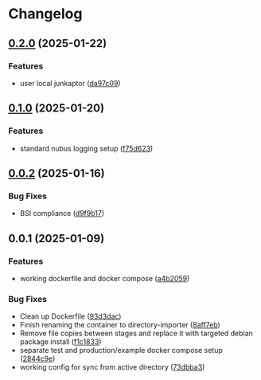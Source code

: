 # Changelog

## [0.2.0](https://git.knut.univention.de/univention/customers/dataport/upx/directory-importer/compare/v0.1.0...v0.2.0) (2025-01-22)


### Features

* user local junkaptor ([da97c09](https://git.knut.univention.de/univention/customers/dataport/upx/directory-importer/commit/da97c09d8035dc5498f2edf25a8f5efa9226061e))

## [0.1.0](https://git.knut.univention.de/univention/customers/dataport/upx/directory-importer/compare/v0.0.2...v0.1.0) (2025-01-20)


### Features

* standard nubus logging setup ([f75d623](https://git.knut.univention.de/univention/customers/dataport/upx/directory-importer/commit/f75d62306d0a8e5785b2c194817fcd4f0a3cb636))

## [0.0.2](https://git.knut.univention.de/univention/customers/dataport/upx/directory-importer/compare/v0.0.1...v0.0.2) (2025-01-16)


### Bug Fixes

* BSI compliance ([d9f9b17](https://git.knut.univention.de/univention/customers/dataport/upx/directory-importer/commit/d9f9b1712cff9c17f82118e8e40ceb29ceeb1187))

## 0.0.1 (2025-01-09)


### Features

* working dockerfile and docker compose ([a4b2059](https://git.knut.univention.de/univention/customers/dataport/upx/directory-importer/commit/a4b2059b562cd6a728d4d06ef16466ddd259b402))


### Bug Fixes

* Clean up Dockerfile ([93d3dac](https://git.knut.univention.de/univention/customers/dataport/upx/directory-importer/commit/93d3dacf4fa8247b0218080ccc85111301886ea5))
* Finish renaming the container to directory-importer ([8aff7eb](https://git.knut.univention.de/univention/customers/dataport/upx/directory-importer/commit/8aff7eb8b26d6d8ee4ff000ef5a7da139aec4638))
* Remove file copies between stages and replace it with targeted debian package install ([f1c1833](https://git.knut.univention.de/univention/customers/dataport/upx/directory-importer/commit/f1c183375131ac0df9ab7117d54fa97c75792a25))
* separate test and production/example docker compose setup ([2844c9e](https://git.knut.univention.de/univention/customers/dataport/upx/directory-importer/commit/2844c9effe0f86f0c679619f6da2616dd223df2d))
* working config for sync from active directory ([73dbba3](https://git.knut.univention.de/univention/customers/dataport/upx/directory-importer/commit/73dbba3bb3019647cdd11c58c14880644a28d25a))

